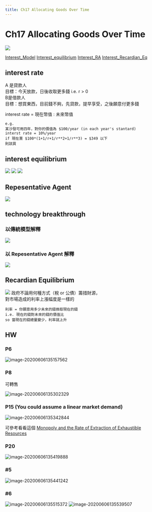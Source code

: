 ```yaml
---
title: Ch17 Allocating Goods Over Time
---
```


# Ch17 Allocating Goods Over Time

![](https://i.imgur.com/k4IEAs5.png)

[Interest\_Model](https://drive.google.com/file/d/1y45KQl7LSsq-vjJgn__mZnvh7tKrQ0zk/view) [Interest\_equilibrium](https://drive.google.com/file/d/1RXrx3lrYR8NWF3-M9mUFGUM4HV6_i0no/view) [Interest\_RA](https://drive.google.com/file/d/1LwZSt7f0V_RO-Wkb4pxX7iGVk1PqRDAA/view) [Interest\_Recardian\_Eq](https://drive.google.com/file/d/1BswWqs55UMFLqlPSg-9Q8dvDWRwi5XLR/view)

## interest rate

A 是貸款人  
目標：今天放款，日後收取更多錢 i.e. r &gt; 0  
B是借款人  
目標：想買東西，目前錢不夠，先貸款，提早享受，之後願意付更多錢

 interest rate = 現在幣值 : 未來幣值

```text
e.g.
某沙發可用四年，對你的價值為 $100/year (in each year's stantard)
interst rate = 10%/year
if 現在賣 $100*(1+1/r+1/r**2+1/r**3) = $349 以下
則該買
```

## interest equilibrium

![](https://i.imgur.com/fhLULwx.png) ![](https://i.imgur.com/G7KOAVF.png) ![](https://i.imgur.com/EL10lHA.png)

## Repesentative Agent

![](https://i.imgur.com/k9j3V1f.png)

## technology breakthrough

### 以傳統模型解釋

![](https://i.imgur.com/A0pi1kU.png)

### 以 Repesentative Agent 解釋

![](https://i.imgur.com/iJ2LL5y.png)

## Recardian Equilibrium

![](https://i.imgur.com/TOoZ84H.png) 政府不論用何種方式（稅 or 公債）籌措財源，  
對市場造成的利率上漲幅度是一樣的

```text
利率 = 你願意用多少未來的錢換取現在的錢 
i.e. 現在的錢對未來的錢的價值比
so 當現在的錢總量變少，利率就上升
```

## HW

### P6

![image-20200606135157562](https://i.loli.net/2020/06/06/yhuISlWPHzgaZb3.png)

### P8

可轉售

![image-20200606135302329](https://i.loli.net/2020/06/06/zYTMBJqKvHbyRDk.png)

### P15 \(You could assume a linear market demand\)

![image-20200606135342844](https://i.loli.net/2020/06/06/7N9nVr3aLUB62hj.png)

可參考看看這個 [Monopoly and the Rate of Extraction of Exhaustible Resources](https://www.jstor.org/stable/1806704?seq=3#metadata_info_tab_contents)

### P20

![image-20200606135419888](https://i.loli.net/2020/06/06/A2JNK1aTp85BnLb.png)

### \#5

![image-20200606135441242](https://i.loli.net/2020/06/06/5gaTYV4zStNqkwf.png)

### \#6

![image-20200606135515372](https://i.loli.net/2020/06/06/k1t9bPBi8ZONujG.png) ![image-20200606135539507](https://i.loli.net/2020/06/06/41xiFow9qIeaUCj.png)


